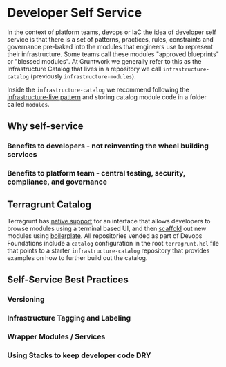 # Developer Self Service

In the context of platform teams, devops or IaC the idea of developer self service is that there is a set of patterns, practices, rules, constraints and governance pre-baked into the modules that engineers use to represent their infrastructure.  Some teams call these modules "approved blueprints" or "blessed modules".  At Gruntwork we generally refer to this as the Infrastructure Catalog that lives in a repository we call `infrastructure-catalog` (previously `infrastructure-modules`).

Inside the `infrastructure-catalog` we recommend following the [infrastructure-live pattern](https://docs.gruntwork.io/2.0/docs/overview/concepts/infrastructure-live#separating-modules-from-live-infrastructure) and storing catalog module code in a folder called `modules`.

## Why self-service

### Benefits to developers - not reinventing the wheel building services

### Benefits to platform team - central testing, security, compliance, and governance

## Terragrunt Catalog
Terragrunt has [native support](https://terragrunt.gruntwork.io/docs/features/catalog/) for an interface that allows developers to browse modules using a terminal based UI, and then [scaffold](https://terragrunt.gruntwork.io/docs/features/scaffold/) out new modules using [boilerplate](https://github.com/gruntwork-io/boilerplate). All repositories vended as part of Devops Foundations include a `catalog` configuration in the root `terragrunt.hcl` file that points to a starter `infrastructure-catalog` repository that provides examples on how to further build out the catalog.

## Self-Service Best Practices

### Versioning

### Infrastructure Tagging and Labeling

### Wrapper Modules / Services

### Using Stacks to keep developer code DRY